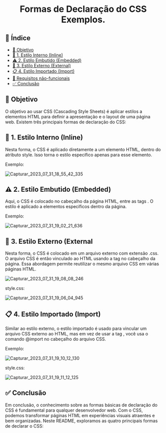 <h1 align="center"> Formas de Declaração do CSS Exemplos. </h1>

## 🔗 Índice
* [🎯 Objetivo](#-objetivo)
* [📝 1. Estilo Interno (Inline)](#-Estilo-Interno-)
* [⚠️ 2. Estilo Embutido (Embedded)](#-Estilo-Embutido-Embedded)
* [📍 3. Estilo Externo (External)](#-Estilo-Externo-(External))
* [📋 4. Estilo Importado (Import)](#-requisitos-funcionais)
* [📍 Requisitos não-funcionais](#-requisitos-não-funcionais)
*  [✅ Conclusão](#-conclusão)

  ## 🎯 Objetivo
  O objetivo ao usar CSS (Cascading Style Sheets) é aplicar estilos a elementos HTML para definir a apresentação e o layout de uma página web. Existem três principais formas de declaração do CSS:



  ## 📝 1. Estilo Interno (Inline)
 Nesta forma, o CSS é aplicado diretamente a um elemento HTML, dentro do atributo style. Isso torna o estilo específico apenas para esse elemento.

Exemplo:

  ![Capturar_2023_07_31_18_55_42_335](https://github.com/andersoncode55/Formas-e-Declara-o-do-CSS-Exemplos./assets/61977421/d8a67e0b-75ba-4092-944c-d27d49aa740e)

  

  
  ## ⚠️ 2. Estilo Embutido (Embedded)
  Aqui, o CSS é colocado no cabeçalho da página HTML, entre as tags <style></style>. O estilo é aplicado a elementos específicos dentro da página.

Exemplo:

![Capturar_2023_07_31_19_02_21_636](https://github.com/andersoncode55/Formas-e-Declara-o-do-CSS-Exemplos./assets/61977421/d24b797e-e303-4cb2-b5b6-0299a82045a9)



## 📍 3. Estilo Externo (External
Nesta forma, o CSS é colocado em um arquivo externo com extensão .css. O arquivo CSS é então vinculado ao HTML usando a tag <link> no cabeçalho da página. Essa abordagem permite reutilizar o mesmo arquivo CSS em várias páginas HTML.

![Capturar_2023_07_31_19_08_08_246](https://github.com/andersoncode55/Formas-e-Declara-o-do-CSS-Exemplos./assets/61977421/ac0c4922-d4ce-4c5b-8551-661a44b9cb01)




style.css:

![Capturar_2023_07_31_19_06_04_945](https://github.com/andersoncode55/Formas-e-Declara-o-do-CSS-Exemplos./assets/61977421/bc82ba88-867d-4dc4-9139-b7adb7dea027)




## 📋 4. Estilo Importado (Import)

Similar ao estilo externo, o estilo importado é usado para vincular um arquivo CSS externo ao HTML, mas em vez de usar a tag <link>, você usa o comando @import no cabeçalho do arquivo CSS.

Exemplo:

![Capturar_2023_07_31_19_10_12_130](https://github.com/andersoncode55/Formas-e-Declara-o-do-CSS-Exemplos./assets/61977421/80780cca-b996-49b2-9625-752321004504)

style.css:

![Capturar_2023_07_31_19_11_12_125](https://github.com/andersoncode55/Formas-e-Declara-o-do-CSS-Exemplos./assets/61977421/94b355e1-40a5-4a16-8319-106c185bef50)

## ✅ Conclusão
Em conclusão, o conhecimento sobre as formas básicas de declaração do CSS é fundamental para qualquer desenvolvedor web. Com o CSS, podemos transformar páginas HTML em experiências visuais atraentes e bem organizadas. Neste README, exploramos as quatro principais formas de declarar o CSS:



